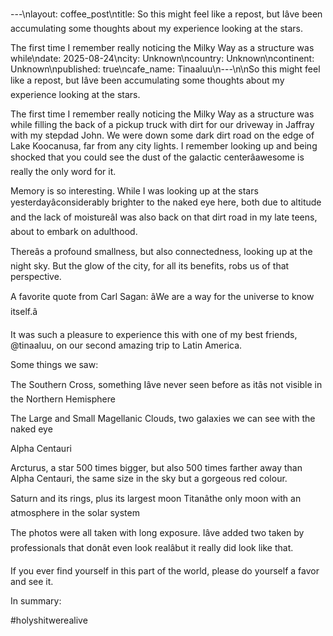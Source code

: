 ---\nlayout: coffee_post\ntitle: So this might feel like a repost, but Iâve been accumulating some thoughts about my experience looking at the stars.

The first time I remember really noticing the Milky Way as a structure was while\ndate: 2025-08-24\ncity: Unknown\ncountry: Unknown\ncontinent: Unknown\npublished: true\ncafe_name: Tinaaluu\n---\n\nSo this might feel like a repost, but Iâve been accumulating some thoughts about my experience looking at the stars.

The first time I remember really noticing the Milky Way as a structure was while filling the back of a pickup truck with dirt for our driveway in Jaffray with my stepdad John. We were down some dark dirt road on the edge of Lake Koocanusa, far from any city lights. I remember looking up and being shocked that you could see the dust of the galactic centerâawesome is really the only word for it.

Memory is so interesting. While I was looking up at the stars yesterdayâconsiderably brighter to the naked eye here, both due to altitude and the lack of moistureâI was also back on that dirt road in my late teens, about to embark on adulthood.

Thereâs a profound smallness, but also connectedness, looking up at the night sky. But the glow of the city, for all its benefits, robs us of that perspective. 

A favorite quote from Carl Sagan: âWe are a way for the universe to know itself.â

It was such a pleasure to experience this with one of my best friends, @tinaaluu, on our second amazing trip to Latin America.

Some things we saw:

The Southern Cross, something Iâve never seen before as itâs not visible in the Northern Hemisphere

The Large and Small Magellanic Clouds, two galaxies we can see with the naked eye

Alpha Centauri

Arcturus, a star 500 times bigger, but also 500 times farther away than Alpha Centauri, the same size in the sky but a gorgeous red colour.

Saturn and its rings, plus its largest moon Titanâthe only moon with an atmosphere in the solar system

The photos were all taken with long exposure. Iâve added two taken by professionals that donât even look realâbut it really did look like that.

If you ever find yourself in this part of the world, please do yourself a favor and see it.

In summary:

#holyshitwerealive